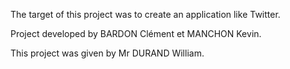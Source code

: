 The target of this project was to create an application like Twitter.

Project developed by BARDON Clément et MANCHON Kevin.

This project was given by Mr DURAND William.
